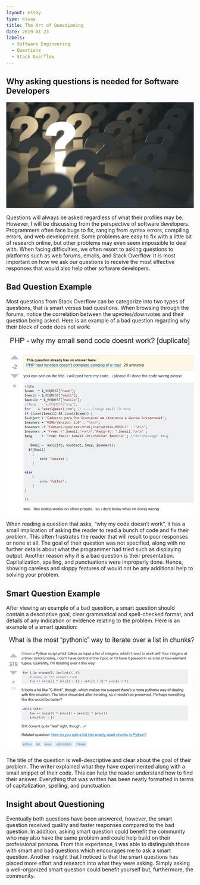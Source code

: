 ```yaml
---
layout: essay
type: essay
title: The Art of Questioning
date: 2019-01-23
labels:
  - Software Engineering
  - Questions
  - Stack Overflow
---
```


## Why asking questions is needed for Software Developers
<img class="ui small right rounded floated image" src="../images/Question.jpg">

Questions will always be asked regardless of what their profiles may be. However, I will be discussing from the perspective of software developers. Programmers often face bugs to fix, ranging from syntax errors, compiling errors, and web development. Some problems are easy to fix with a little bit of research online, but other problems may even seem impossible to deal with. When facing difficulties, we often resort to asking questions to platforms such as web forums, emails, and Stack Overflow. It is most important on how we ask our questions to receive the most effective responses that would also help other software developers.


## Bad Question Example
Most questions from Stack Overflow can be categorize into two types of questions, that is smart versus bad questions. When browsing through the forums, notice the correlation between the upvotes/downvotes and their question being asked. Here is an example of a bad question regarding why their block of code does not work:

<img class="ui tiny image" src="../images/BadQuestion.PNG">

When reading a question that asks, “why my code doesn’t work”, it has a small implication of asking the reader to read a bunch of code and fix their problem. This often frustrates the reader that will result to poor responses or none at all. The goal of their question was not specified, along with no further details about what the programmer had tried such as displaying output. Another reason why it is a bad question is their presentation. Capitalization, spelling, and punctuations were improperly done. Hence, showing careless and sloppy features of would not be any additional help to solving your problem.

## Smart Question Example
After viewing an example of a bad question, a smart question should contain a descriptive goal, clear grammatical and spell-checked format, and details of any indication or evidence relating to the problem. Here is an example of a smart question:

<img class="ui tiny image" src="../images/SmartQuestion.PNG">

The title of the question is well-descriptive and clear about the goal of their problem. The writer explained what they have experimented along with a small snippet of their code. This can help the reader understand how to find their answer. Everything that was written has been neatly formatted in terms of capitalization, spelling, and punctuation.

## Insight about Questioning
Eventually both questions have been answered, however, the smart question received quality and faster responses compared to the bad question. In addition, asking smart question could benefit the community who may also have the same problem and could help build on their professional persona. From this experience, I was able to distinguish those with smart and bad questions which encourages me to ask a smart question. Another insight that I noticed is that the smart questions has placed more effort and research into what they were asking. Simply asking a well-organized smart question could benefit yourself but, furthermore, the community.


